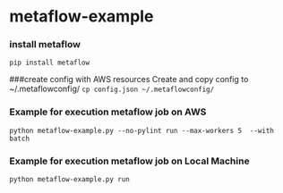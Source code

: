 # metaflow-example

### install metaflow
`pip install metaflow`

###create config with AWS resources
Create and copy config to ~/.metaflowconfig/
`cp config.json ~/.metaflowconfig/`

### Example for execution metaflow job on AWS 

`python metaflow-example.py --no-pylint run --max-workers 5  --with batch`

### Example for execution metaflow job on Local Machine

`python metaflow-example.py run`
